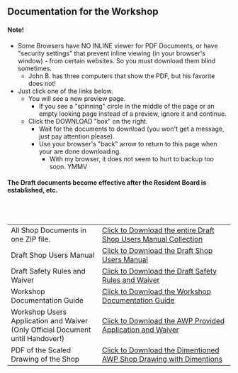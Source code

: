 ## Documentation for the Workshop
#### Note!
- Some Browsers have  NO INLINE viewer for PDF Documents, or have "security settings" that prevent inline viewing (in your browser's window) - from certain websites. So you must download them blind sometimes.  
  - John B. has three computers that show the PDF, but his favorite does not!
- Just click one of the links below.
  - You will see a new preview page. 
    - If you see a "spinning" circle in the middle of the page or an empty looking page instead of a preview, ignore it and continue.
  - Click the DOWNLOAD "box" on the right.
    - Wait for the documents to download (you won't get a message, just pay attention please).
    - Use your browser's "back" arrow to return to this page when your are done downloading.
      - With my browser, it does not seem to hurt to backup too soon.  YMMV
#### The Draft documents become effective after the Resident Board is established, etc.
</br>
</br>

<table>
   <tr>
    <td>
      All Shop Documents in one ZIP file.
    </td>
    <td> <a download href="https://github.com/JohnBinford/AppleWood-Pointe/blob/main/Documents/Documents.zip"> 
     Click to Download the entire Draft Shop Users Manual Collection
    </td>
  </tr>
  <tr>
    <td>
      Draft Shop Users Manual
    </td>
    <td> <a download href="https://github.com/JohnBinford/AppleWood-Pointe/blob/main/Documents/APAV100122WorkshopUsersManDft.pdf"> 
     Click to Download the Draft Shop Users Manual
    </td>
  </tr>
  <tr>
   <td>
     Draft Safety Rules and Waiver
   </td>
   <td> <a href="https://github.com/JohnBinford/AppleWood-Pointe/blob/main/Documents/APAV100122ShopSafetyRules%26Waiver.pdf"> 
     Click to Download the Draft Safety Rules and Waiver
   </td>
  </tr>
  <tr>
   <td>
   Workshop Documentation Guide
   </td>
   <td> <a href="https://github.com/JohnBinford/AppleWood-Pointe/blob/main/Documents/APAV110122WorkshopUsersManDocGuide.pdf"> 
     Click to Download the Workshop Documentation Guide
     </td>
  </tr>
  <tr>
  <td>
  Workshop Users Application and Waiver </br>
  (Only Official Document until Handover!)
  </td>
  <td> <a href="https://github.com/JohnBinford/AppleWood-Pointe/blob/main/Documents/APAV100122WorkshopUseApp%26Waiver.pdf"> 
    Click to Download the AWP Provided Application and Waiver
    </td>
    </td>
  </tr>
  <tr>
   <td>
   PDF of the Scaled Drawing of the Shop 
   </td>
   <td> <a href="https://github.com/JohnBinford/AppleWood-Pointe/blob/main/Documents/Shop-11-06-22.pdf"> 
    Click to Download the Dimentioned AWP Shop Drawing with Dimentions
   </td>
  </tr>

